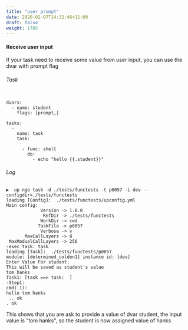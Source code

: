 ```yaml
---
title: "user prompt"
date: 2020-02-07T14:32:46+11:00
draft: false
weight: 1785
---
```


#### Receive user input

If your task need to receive some value from user input, you can use the dvar with prompt flag

###### Task

```

dvars:
  - name: student
    flags: [prompt,]

tasks:
  -
    name: task
    task:

      - func: shell
        do:
          - echo "hello {{.student}}"

```

###### Log

```
▶  up ngo task -d ./tests/functests -t p0057 -i dev --configdir=./tests/functests 
loading [Config]:  ./tests/functests/upconfig.yml
Main config:
             Version -> 1.0.0
              RefDir -> ./tests/functests
             WorkDir -> cwd
            TaskFile -> p0057
             Verbose -> v
       MaxCallLayers -> 8
 MaxModuelCallLayers -> 256
-exec task: task
loading [Task]:  ./tests/functests/p0057
module: [determined_colden1] instance id: [dev]
Enter Value For student:
This will be saved as student's value
tom hanks
Task1: [task ==> task:  ]
-Step1:
cmd( 1):
hello tom hanks
 .. ok
. ok

```

This shows that you are ask to provide a value of dvar student, the input value is "tom hanks", so the student is now assigned value of hanks
